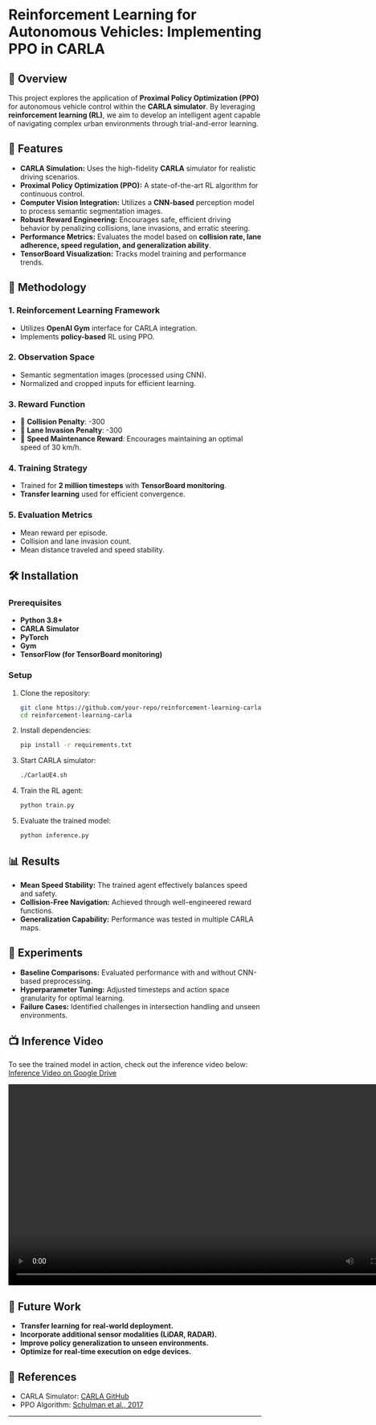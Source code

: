 # Reinforcement Learning for Autonomous Vehicles: Implementing PPO in CARLA

## 🚗 Overview  
This project explores the application of **Proximal Policy Optimization (PPO)** for autonomous vehicle control within the **CARLA simulator**. By leveraging **reinforcement learning (RL)**, we aim to develop an intelligent agent capable of navigating complex urban environments through trial-and-error learning.

## 📌 Features  
- **CARLA Simulation:** Uses the high-fidelity **CARLA** simulator for realistic driving scenarios.  
- **Proximal Policy Optimization (PPO):** A state-of-the-art RL algorithm for continuous control.  
- **Computer Vision Integration:** Utilizes a **CNN-based** perception model to process semantic segmentation images.  
- **Robust Reward Engineering:** Encourages safe, efficient driving behavior by penalizing collisions, lane invasions, and erratic steering.  
- **Performance Metrics:** Evaluates the model based on **collision rate, lane adherence, speed regulation, and generalization ability**.  
- **TensorBoard Visualization:** Tracks model training and performance trends.  

## 📖 Methodology  
### 1. Reinforcement Learning Framework  
- Utilizes **OpenAI Gym** interface for CARLA integration.  
- Implements **policy-based** RL using PPO.  

### 2. Observation Space  
- Semantic segmentation images (processed using CNN).  
- Normalized and cropped inputs for efficient learning.  

### 3. Reward Function  
- 🚫 **Collision Penalty**: -300  
- 🚫 **Lane Invasion Penalty**: -300  
- 🚗 **Speed Maintenance Reward**: Encourages maintaining an optimal speed of 30 km/h.  

### 4. Training Strategy  
- Trained for **2 million timesteps** with **TensorBoard monitoring**.  
- **Transfer learning** used for efficient convergence.  

### 5. Evaluation Metrics  
- Mean reward per episode.  
- Collision and lane invasion count.  
- Mean distance traveled and speed stability.  

## 🛠️ Installation  
### Prerequisites  
- **Python 3.8+**  
- **CARLA Simulator**  
- **PyTorch**  
- **Gym**  
- **TensorFlow (for TensorBoard monitoring)**  

### Setup  
1. Clone the repository:  
   ```bash
   git clone https://github.com/your-repo/reinforcement-learning-carla.git
   cd reinforcement-learning-carla
   ```
2. Install dependencies:  
   ```bash
   pip install -r requirements.txt
   ```
3. Start CARLA simulator:  
   ```bash
   ./CarlaUE4.sh
   ```
4. Train the RL agent:  
   ```bash
   python train.py
   ```
5. Evaluate the trained model:  
   ```bash
   python inference.py
   ```

## 📊 Results  
- **Mean Speed Stability:** The trained agent effectively balances speed and safety.  
- **Collision-Free Navigation:** Achieved through well-engineered reward functions.  
- **Generalization Capability:** Performance was tested in multiple CARLA maps.  

## 🔬 Experiments  
- **Baseline Comparisons:** Evaluated performance with and without CNN-based preprocessing.  
- **Hyperparameter Tuning:** Adjusted timesteps and action space granularity for optimal learning.  
- **Failure Cases:** Identified challenges in intersection handling and unseen environments.  

## 📺 Inference Video  
To see the trained model in action, check out the inference video below:  
[Inference Video on Google Drive](https://drive.google.com/file/d/11mpc7Nw5Pek24NwhTL0JRmaeZgCkf_1F/view?usp=sharing)

<video width="800" controls>
  <source src="https://www.github.com/KomK2/carla_reinforcement_learning/main/assets/inference.webm" type="video/webm">
  Your browser does not support the video tag.
</video>


## 🔮 Future Work  
- **Transfer learning for real-world deployment.**  
- **Incorporate additional sensor modalities (LiDAR, RADAR).**  
- **Improve policy generalization to unseen environments.**  
- **Optimize for real-time execution on edge devices.**  

## 📜 References  
- CARLA Simulator: [CARLA GitHub](https://github.com/carla-simulator/carla)  
- PPO Algorithm: [Schulman et al., 2017](https://arxiv.org/abs/1707.06347)  

---
